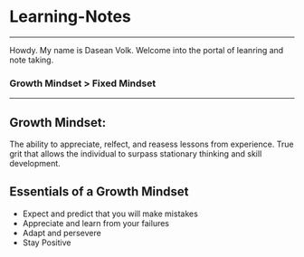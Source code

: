 # Learning-Notes
____
Howdy. My name is Dasean Volk. Welcome into the portal of leanring and note taking.

### Growth Mindset > Fixed Mindset
----

## Growth Mindset:
The ability to appreciate, relfect, and reasess lessons from experience. True grit that allows the individual to surpass stationary thinking and skill development. 

## Essentials of a Growth Mindset
 * Expect and predict that you will make mistakes
 * Appreciate and learn from your failures
 * Adapt and persevere 
 * Stay Positive




